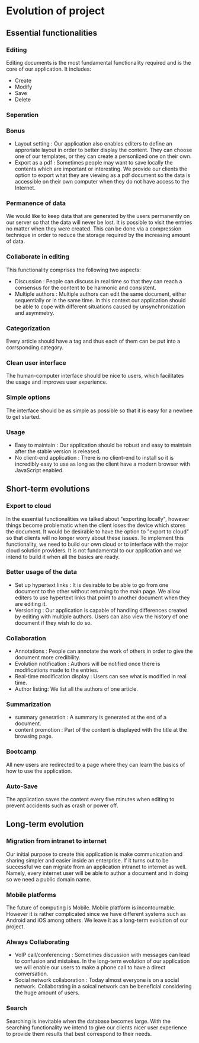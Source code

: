 # Evolution of project
 

## Essential functionalities
### Editing
Editing documents is the most fundamental functionality required and is the core of our application. It includes:
* Create
* Modify
* Save
* Delete

### Seperation

### Bonus
* Layout setting : Our application also enables editers to define an approriate layout in order to better display the content.
They can choose one of our templates, or they can create a personlized one on their own.
* Export as a pdf : Sometimes people may want to save locally the contents which are important or interesting. 
We provide our clients the option to export what they are viewing as a pdf document so the data is accessible on their own computer
when they do not have access to the Internet.
### Permanence of data
We would like to keep data that are generated by the users permanently on our server so that the data will never be lost.
It is possible to visit the entries no matter when they were created. This can be done via a compression technique in order 
to reduce the storage required by the increasing amount of data.

### Collaborate in editing
This functionality comprises the following two aspects:
* Discussion : People can discuss in real time so that they can reach a consensus for the content to be harmonic and consistent.
* Multiple authors : Multiple authors can edit the same document, either sequentially or in the same time. In this context our 
application should be able to cope with different situations caused by unsynchronization and asymmetry.

### Categorization
Every article should have a tag and thus each of them can be put into a corrsponding category.
### Clean user interface
The human-computer interface should be nice to users, which facilitates the usage and improves user experience.
### Simple options
The interface should be as simple as possible so that it is easy for a newbee to get started.
### Usage
* Easy to maintain : Our application should be robust and easy to maintain after the stable version is released.
* No client-end application : There is no client-end to install so it is incredibly easy to use as long as the client have 
a modern browser with JavaScript enabled.

## Short-term evolutions

### Export to cloud
In the essential functionalities we talked about "exporting locally", however things become problematic when the client 
loses the device which stores the document. It would be desirable to have the option to "export to cloud" so that clients will
no longer worry about these issues. To implement this functionality, we need to build our own cloud or to interface with 
the major cloud solution providers. It is not fundamental to our application and we intend to build it when all the basics 
are ready.
### Better usage of the data
* Set up hypertext links : It is desirable to be able to go from one document to the other without returning to the main 
page. We allow editers to use hypertext links that point to another document when they are editing it. 
* Versioning : Our application is capable of handling differences created by editing with multiple authors. Users can also 
view the history of one document if they wish to do so.

### Collaboration
* Annotations : People can annotate the work of others in order to give the document more credibility.
* Evolution notification : Authors will be notified once there is modifications made to the entries.
* Real-time modification display : Users can see what is modified in real time.
* Author listing: We list all the authors of one article.

### Summarization
* summary generation : A summary is generated at the end of a document.
* content promotion : Part of the content is displayed with the title at the browsing page.

### Bootcamp
All new users are redirected to a page where they can learn the basics of how to use the application.
### Auto-Save
The application saves the content every five minutes when editing to prevent accidents such as crash or power off.

## Long-term evolution
### Migration from intranet to internet
Our initial purpose to create this application is make communication and sharing simpler and easier inside an enterprise. 
If it turns out to be successful we can migrate from an application intranet to internet as well. Namely, every internet user will 
be able to author a document and in doing so we need a public domain name.
### Mobile platforms
The future of computing is Mobile. Mobile platform is incontournable. However it is rather complicated since we have different 
systems such as Android and iOS among others. We leave it as a long-term evolution of our project.
### Always Collaborating
* VoIP call/conferencing : Sometimes discussion with messages can lead to confusion and mistakes. In the long-term evolution 
of our application we will enable our users to make a phone call to have a direct conversation.
* Social network collaboration : Today almost everyone is on a social network. Collaborating in a soical network can be beneficial 
considering the huge amount of users.

### Search
Searching is inevitable when the database becomes large. With the searching functionality we intend to give our clients nicer user 
experience to provide them results that best correspond to  their needs.
